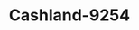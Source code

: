 ---
f_zip-code: 45631
f_state-code: OH
title: Cashland-9254
f_phone: 740-441-8815
f_city-only: Gallipolis
f_address: 1312 Eastern Ave Gallipolis
f_location-unique-id: '9254'
slug: cashland-9254
updated-on: '2024-05-30T13:46:58.046Z'
created-on: '2024-05-30T13:36:59.803Z'
published-on: '2024-05-30T13:54:32.469Z'
f_city-state: cms/city/gallipolis-oh.md
f_company: cms/company/cashland.md
f_state: cms/state/ohio.md
layout: '[payday-loan].html'
tags: payday-loan
---
